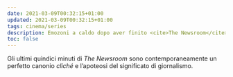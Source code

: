 ```yaml
---
date: 2021-03-09T00:32:15+01:00
updated: 2021-03-09T00:32:15+01:00
tags: cinema/series
description: Emozoni a caldo dopo aver finito <cite>The Newsroom</cite>
toc: false
---
```

Gli ultimi quindici minuti di <cite>The Newsroom</cite> sono contemporaneamente un perfetto canonio *cliché* e l’apoteosi del significato di giornalismo.
